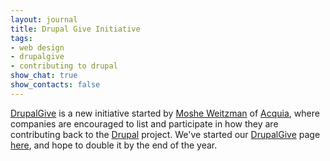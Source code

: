 ```yaml
---
layout: journal
title: Drupal Give Initiative
tags: 
- web design
- drupalgive
- contributing to drupal
show_chat: true
show_contacts: false
---
```


<a href="http://drupal.org/drupalgive" target="_blank">DrupalGive</a> is a new initiative started by <a href="http://drupal.org/user/23" target="_blank">Moshe Weitzman</a> of <a href="https://www.acquia.com/" target="_blank">Acquia</a>, where companies are encouraged to list and participate in how they are contributing back to the <a href="http://drupal.org" target="_blank">Drupal</a> project. We've started our <a href="/drupalgive">DrupalGive</a> page <a href="/drupalgive">here</a>, and hope to double it by the end of the year.